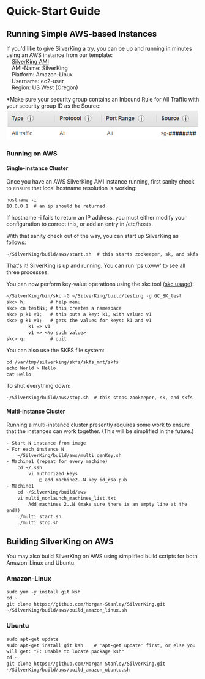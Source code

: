 # Quick-Start Guide
## Running Simple AWS-based Instances
If you'd like to give SilverKing a try, you can be up and running in minutes using an AWS instance from our template:<br>
&emsp;[SilverKing AMI](https://us-west-2.console.aws.amazon.com/ec2/v2/home?region=us-west-2#Images:visibility=public-images;search=SilverKing;sort=name)<br>
&emsp;AMI-Name: SilverKing<br>
&emsp;Platform: Amazon-Linux<br>
&emsp;Username: ec2-user<br>
&emsp;Region: US West (Oregon)<br>

*Make sure your security group contains an Inbound Rule for All Traffic with your security group ID as the Source:
![Security Group Inbound Rule](img/sg_inbound_rule.png)

### Running on AWS
#### Single-instance Cluster

Once you have an AWS SilverKing AMI instance running, first sanity check to ensure that local hostname resolution is working:
```ksh
hostname -i
10.0.0.1  # an ip should be returned
```
If hostname -i fails to return an IP address, you must either modify your configuration to correct this, or add an entry in /etc/hosts.

With that sanity check out of the way, you can start up SilverKing as follows:
```ksh
~/SilverKing/build/aws/start.sh  # this starts zookeeper, sk, and skfs
```
That's it! SilverKing is up and running. You can run 'ps uxww' to see all three processes.

You can now perform key-value operations using the skc tool ([skc usage](doc/Shell.html)):
```ksh
~/SilverKing/bin/skc -G ~/SilverKing/build/testing -g GC_SK_test    
skc> h;         # help menu
skc> cn testNs; # this creates a namespace
skc> p k1 v1;   # this puts a key: k1, with value: v1
skc> g k1 v1;   # gets the values for keys: k1 and v1
        k1 => v1
        v1 => <No such value>
skc> q;         # quit
```

You can also use the SKFS file system:
```ksh
cd /var/tmp/silverking/skfs/skfs_mnt/skfs
echo World > Hello
cat Hello
```

To shut everything down:
```ksh
~/SilverKing/build/aws/stop.sh  # this stops zookeeper, sk, and skfs
```

#### Multi-instance Cluster
Running a multi-instance cluster presently requires some work to ensure that the instances can work together. (This will be simplified in the future.)

    - Start N instance from image
    - For each instance N
        ~/SilverKing/build/aws/multi_genKey.sh
    - Machine1 (repeat for every machine)
        cd ~/.ssh
            vi authorized keys
                □ add machine2..N key id_rsa.pub
    - Machine1
        cd ~/SilverKing/build/aws
        vi multi_nonlaunch_machines_list.txt
            Add machines 2..N (make sure there is an empty line at the end!)
        ./multi_start.sh
        ./multi_stop.sh


## Building SilverKing on AWS
You may also build SilverKing on AWS using simplified build scripts for both Amazon-Linux and Ubuntu.

### Amazon-Linux
```ksh
sudo yum -y install git ksh
cd ~
git clone https://github.com/Morgan-Stanley/SilverKing.git
~/SilverKing/build/aws/build_amazon_linux.sh
```

### Ubuntu
```ksh
sudo apt-get update 
sudo apt-get install git ksh    # 'apt-get update' first, or else you will get: "E: Unable to locate package ksh"
cd ~
git clone https://github.com/Morgan-Stanley/SilverKing.git
~/SilverKing/build/aws/build_amazon_ubuntu.sh
```